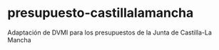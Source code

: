 # presupuesto-castillalamancha
Adaptación de DVMI para los presupuestos de la Junta de Castilla-La Mancha

